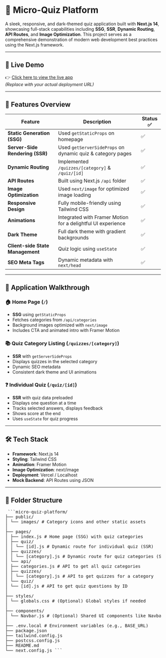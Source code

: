 # 🧠 Micro-Quiz Platform

A sleek, responsive, and dark-themed quiz application built with **Next.js 14**, showcasing full-stack capabilities including **SSG**, **SSR**, **Dynamic Routing**, **API Routes**, and **Image Optimization**. This project serves as a comprehensive demonstration of modern web development best practices using the Next.js framework.

---

## 🚀 Live Demo

👉 [Click here to view the live app](https://your-deployed-url.vercel.app)  
*(Replace with your actual deployment URL)*

---

## 📌 Features Overview

| Feature                             | Description                                                                 | Status ✅ |
|-------------------------------------|-----------------------------------------------------------------------------|-----------|
| **Static Generation (SSG)**         | Used `getStaticProps` on homepage                                           | ✅        |
| **Server-Side Rendering (SSR)**     | Used `getServerSideProps` on dynamic quiz & category pages                  | ✅        |
| **Dynamic Routing**                 | Implemented `/quizzes/[category]` & `/quiz/[id]`                            | ✅        |
| **API Routes**                      | Built using Next.js `/api` folder                                          | ✅        |
| **Image Optimization**              | Used `next/image` for optimized image loading                              | ✅        |
| **Responsive Design**              | Fully mobile-friendly using Tailwind CSS                                   | ✅        |
| **Animations**                      | Integrated with Framer Motion for a delightful UI experience               | ✅        |
| **Dark Theme**                      | Full dark theme with gradient backgrounds                                  | ✅        |
| **Client-side State Management**    | Quiz logic using `useState`                                                | ✅        |
| **SEO Meta Tags**                   | Dynamic metadata with `next/head`                                          | ✅        |

---

## 🧭 Application Walkthrough

### 🏠 Home Page (`/`)
- **SSG** using `getStaticProps`
- Fetches categories from `/api/categories`
- Background images optimized with `next/image`
- Includes CTA and animated intro with Framer Motion

### 📚 Quiz Category Listing (`/quizzes/[category]`)
- **SSR** with `getServerSideProps`
- Displays quizzes in the selected category
- Dynamic SEO metadata
- Consistent dark theme and UI animations

### ❓ Individual Quiz (`/quiz/[id]`)
- **SSR** with quiz data preloaded
- Displays one question at a time
- Tracks selected answers, displays feedback
- Shows score at the end
- Uses `useState` for quiz progress

---

## 🛠 Tech Stack

- **Framework**: Next.js 14
- **Styling**: Tailwind CSS
- **Animation**: Framer Motion
- **Image Optimization**: next/image
- **Deployment**: Vercel / Localhost
- **Mock Backend**: API Routes using JSON

---

## 📂 Folder Structure
<pre> ```micro-quiz-platform/
├── public/
│ └── images/ # Category icons and other static assets
│
├── pages/
│ ├── index.js # Home page (SSG) with quiz categories
│ ├── quiz/
│ │ └── [id].js # Dynamic route for individual quiz (SSR)
│ ├── quizzes/
│ │ └── [category].js # Dynamic route for quiz categories (SSR)
│ └── api/
│ ├── categories.js # API to get all quiz categories
│ ├── quizzes/
│ │ └── [category].js # API to get quizzes for a category
│ └── quiz/
│ └── [id].js # API to get quiz questions by ID
│
├── styles/
│ └── globals.css # (Optional) Global styles if needed
│
├── components/
│ └── Navbar.js # (Optional) Shared UI components like Navbar
│
├── .env.local # Environment variables (e.g., BASE_URL)
├── package.json
├── tailwind.config.js
├── postcss.config.js
├── README.md
└── next.config.js ``` </pre>
